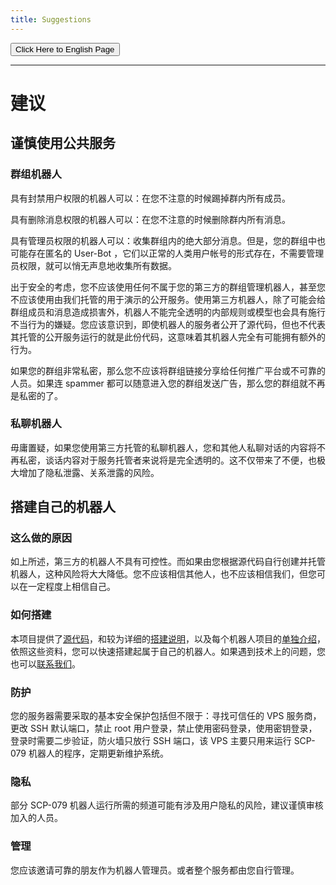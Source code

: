 ```yaml
---
title: Suggestions
---
```


<link rel="stylesheet" href="/css/chinese.css">
<button onmouseover="PlaySound('totop1')" onmouseout="StopSound('totop1')" onclick="window.location.href = '/suggestions/';" class="en">Click Here to English Page</button>

---

# 建议

## 谨慎使用公共服务

### 群组机器人

具有封禁用户权限的机器人可以：在您不注意的时候踢掉群内所有成员。

具有删除消息权限的机器人可以：在您不注意的时候删除群内所有消息。

具有管理员权限的机器人可以：收集群组内的绝大部分消息。但是，您的群组中也可能存在匿名的 User-Bot ，它们以正常的人类用户帐号的形式存在，不需要管理员权限，就可以悄无声息地收集所有数据。

出于安全的考虑，您不应该使用任何不属于您的第三方的群组管理机器人，甚至您不应该使用由我们托管的用于演示的公开服务。使用第三方机器人，除了可能会给群组成员和消息造成损害外，机器人不能完全透明的内部规则或模型也会具有施行不当行为的嫌疑。您应该意识到，即使机器人的服务者公开了源代码，但也不代表其托管的公开服务运行的就是此份代码，这意味着其机器人完全有可能拥有额外的行为。

如果您的群组非常私密，那么您不应该将群组链接分享给任何推广平台或不可靠的人员。如果连 spammer 都可以随意进入您的群组发送广告，那么您的群组就不再是私密的了。

### 私聊机器人

毋庸置疑，如果您使用第三方托管的私聊机器人，您和其他人私聊对话的内容将不再私密，谈话内容对于服务托管者来说将是完全透明的。这不仅带来了不便，也极大增加了隐私泄露、关系泄露的风险。

## 搭建自己的机器人

### 这么做的原因

如上所述，第三方的机器人不具有可控性。而如果由您根据源代码自行创建并托管机器人，这种风险将大大降低。您不应该相信其他人，也不应该相信我们，但您可以在一定程度上相信自己。

### 如何搭建

本项目提供了[源代码](/projects/)，和较为详细的[搭建说明](/how-zh/)，以及每个机器人项目的[单独介绍](/tools/)，依照这些资料，您可以快速搭建起属于自己的机器人。如果遇到技术上的问题，您也可以[联系我们](/contact/)。

### 防护

您的服务器需要采取的基本安全保护包括但不限于：寻找可信任的 VPS 服务商，更改 SSH 默认端口，禁止 root 用户登录，禁止使用密码登录，使用密钥登录，登录时需要二步验证，防火墙只放行 SSH 端口，该 VPS 主要只用来运行 SCP-079 机器人的程序，定期更新维护系统。

### 隐私

部分 SCP-079 机器人运行所需的频道可能有涉及用户隐私的风险，建议谨慎审核加入的人员。

### 管理

您应该邀请可靠的朋友作为机器人管理员。或者整个服务都由您自行管理。

<audio src="/audio/door/dooropenpage.ogg" autoplay></audio>
